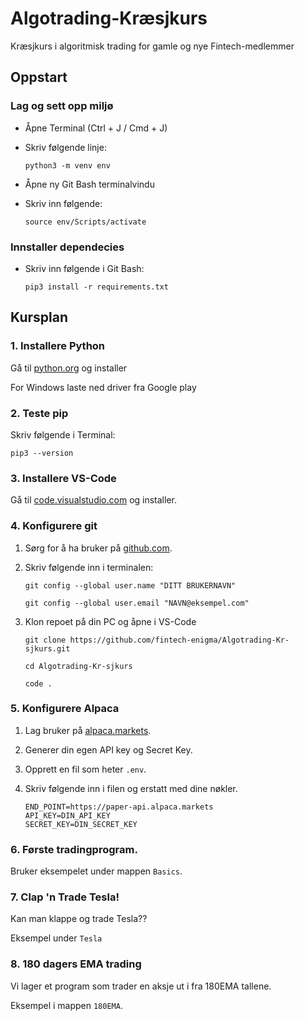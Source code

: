 # Algotrading-Kræsjkurs
Kræsjkurs i algoritmisk trading for gamle og nye Fintech-medlemmer

## Oppstart

### Lag og sett opp miljø

- Åpne Terminal (Ctrl + J / Cmd + J)

- Skriv følgende linje:

    ````
    python3 -m venv env
    ````

- Åpne ny Git Bash terminalvindu

- Skriv inn følgende:

    ````
    source env/Scripts/activate
    ````

### Innstaller dependecies

- Skriv inn følgende i Git Bash:

    ````
    pip3 install -r requirements.txt
    ````

## Kursplan

### 1. Installere Python

Gå til [python.org](https://www.python.org/) og installer

For Windows laste ned driver fra Google play

### 2. Teste pip

Skriv følgende i Terminal:

````
pip3 --version
````

### 3. Installere VS-Code

Gå til [code.visualstudio.com](https://code.visualstudio.com/) og installer.

### 4. Konfigurere git

1. Sørg for å ha bruker på [github.com](https://github.com/).

2. Skriv følgende inn i terminalen: 

    ````
    git config --global user.name "DITT BRUKERNAVN"
    ````

     ````
    git config --global user.email "NAVN@eksempel.com"
    ````

3. Klon repoet på din PC og åpne i VS-Code

    ````
    git clone https://github.com/fintech-enigma/Algotrading-Kr-sjkurs.git
    ````

    ````
    cd Algotrading-Kr-sjkurs
    ````

    ````
    code .
    ````

### 5. Konfigurere Alpaca

1. Lag bruker på [alpaca.markets](https://alpaca.markets/).

2. Generer din egen API key og Secret Key.

3. Opprett en fil som heter `.env`.

3. Skriv følgende inn i filen og erstatt med dine nøkler. 

    ````
    END_POINT=https://paper-api.alpaca.markets
    API_KEY=DIN_API_KEY
    SECRET_KEY=DIN_SECRET_KEY
    ````

### 6. Første tradingprogram.

Bruker eksempelet under mappen `Basics`.

### 7. Clap 'n Trade Tesla!

Kan man klappe og trade Tesla??

Eksempel under `Tesla`

### 8. 180 dagers EMA trading

Vi lager et program som trader en aksje ut i fra 180EMA tallene. 

Eksempel i mappen `180EMA`.